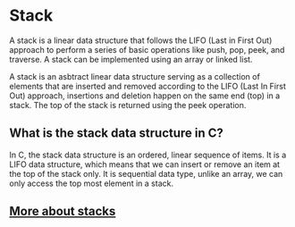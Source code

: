 # Stack

A stack is a linear data structure that follows the LIFO (Last in First Out) approach to perform a series of basic operations like push, pop, peek, and traverse. A stack can be implemented using an array or linked list.

A stack is an asbtract linear data structure serving as a collection of elements that are inserted and removed according to the LIFO (Last In First Out) approach, insertions and deletion happen on the same end (top) in a stack. The top of the stack is returned using the peek operation.

## What is the stack data structure in C?
In C, the stack data structure is an ordered, linear sequence of items. It is a LIFO data structure, which means that we can insert or remove an item at the top of the stack only. It is sequential data type, unlike an array, we can only access the top most element in a stack.

## [More about stacks](https://www.scaler.com/topics/stack-in-c/)